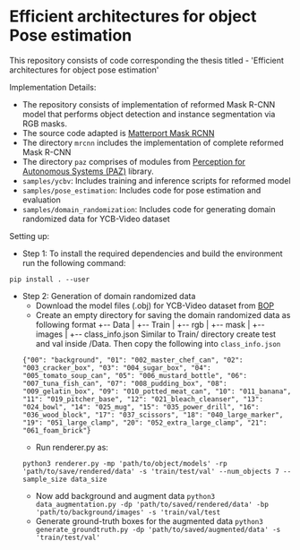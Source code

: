 # Efficient architectures for object Pose estimation

This repository consists of code corresponding the thesis titled - 'Efficient architectures for object pose estimation'


Implementation Details:

* The repository consists of implementation of reformed Mask R-CNN model that performs object detection and instance segmentation via RGB masks.
* The source code adapted is [Matterport Mask RCNN](https://github.com/matterport/Mask_RCNN)
* The directory `mrcnn` includes the implementation of complete reformed Mask R-CNN
* The directory  `paz` comprises of modules from [Perception for Autonomous Systems (PAZ)](https://github.com/oarriaga/paz) library.
* `samples/ycbv`: Includes training and inference scripts for reformed model
* `samples/pose_estimation`: Includes code for pose estimation and evaluation
* `samples/domain_randomization`: Includes code for generating domain randomized data for YCB-Video dataset


Setting up:

* Step 1: To install the required dependencies and build the environment run the following command:

`pip install . --user` 

* Step 2: Generation of domain randomized data
  - Download the model files (.obj) for YCB-Video dataset from [BOP](http://ptak.felk.cvut.cz/6DB/public/bop_datasets/ycbv_models.zip) 
  - Create an empty directory for saving the domain randomized data as following format
    +-- Data
    | +-- Train
      | +-- rgb
      | +-- mask
      | +-- images
    | +-- class_info.json
   Similar to Train/ directory create test and val inside /Data. Then copy the following into `class_info.json`
   ```
   {"00": "background", "01": "002_master_chef_can", "02": "003_cracker_box", "03": "004_sugar_box", "04": "005_tomato_soup_can", "05": "006_mustard_bottle", "06": "007_tuna_fish_can", "07": "008_pudding_box", "08": "009_gelatin_box", "09": "010_potted_meat_can", "10": "011_banana", "11": "019_pitcher_base", "12": "021_bleach_cleanser", "13": "024_bowl", "14": "025_mug", "15": "035_power_drill", "16": "036_wood_block", "17": "037_scissors", "18": "040_large_marker", "19": "051_large_clamp", "20": "052_extra_large_clamp", "21": "061_foam_brick"}
   ```
  - Run renderer.py as: 
  ```
  python3 renderer.py -mp 'path/to/object/models' -rp 'path/to/save/rendered/data' -s 'train/test/val' --num_objects 7 --sample_size data_size
  ```
  - Now add background and augment data
    `python3 data_augmentation.py -dp 'path/to/saved/rendered/data' -bp 'path/to/background/images' -s 'train/val/test`
  - Generate ground-truth boxes for the augmented data
    `python3 generate_groundtruth.py -dp 'path/to/saved/augmented/data' -s 'train/test/val'`
